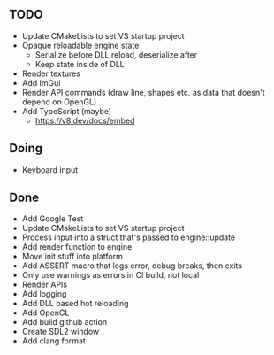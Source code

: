 ## TODO
- Update CMakeLists to set VS startup project
- Opaque reloadable engine state
  - Serialize before DLL reload, deserialize after
  - Keep state inside of DLL
- Render textures
- Add ImGui
- Render API commands (draw line, shapes etc. as data that doesn't depend on OpenGL)
- Add TypeScript (maybe)
  - https://v8.dev/docs/embed

## Doing
- Keyboard input

## Done
- Add Google Test
- Update CMakeLists to set VS startup project
- Process input into a struct that's passed to engine::update
- Add render function to engine
- Move init stuff into platform
- Add ASSERT macro that logs error, debug breaks, then exits
- Only use warnings as errors in CI build, not local
- Render APIs
- Add logging
- Add DLL based hot reloading
- Add OpenGL
- Add build github action
- Create SDL2 window
- Add clang format
